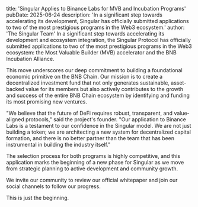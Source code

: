 title: 'Singular Applies to Binance Labs for MVB and Incubation Programs' pubDate: 2025-06-24 description: 'In a significant step towards accelerating its development, Singular has officially submitted applications to two of the most prestigious programs in the Web3 ecosystem.' author: 'The Singular Team'
In a significant step towards accelerating its development and ecosystem integration, the Singular Protocol has officially submitted applications to two of the most prestigious programs in the Web3 ecosystem: the Most Valuable Builder (MVB) accelerator and the BNB Incubation Alliance.

This move underscores our deep commitment to building a foundational economic primitive on the BNB Chain. Our mission is to create a decentralized investment fund that not only generates sustainable, asset-backed value for its members but also actively contributes to the growth and success of the entire BNB Chain ecosystem by identifying and funding its most promising new ventures.

"We believe that the future of DeFi requires robust, transparent, and value-aligned protocols," said the project's founder. "Our application to Binance Labs is a testament to our confidence in the Singular model. We are not just building a token; we are architecting a new system for decentralized capital formation, and there is no better partner than the team that has been instrumental in building the industry itself."

The selection process for both programs is highly competitive, and this application marks the beginning of a new phase for Singular as we move from strategic planning to active development and community growth.

We invite our community to review our official whitepaper and join our social channels to follow our progress.

This is just the beginning.
